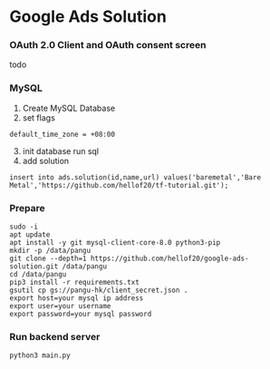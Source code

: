 # Google Ads Solution

### OAuth 2.0 Client and OAuth consent screen
todo

### MySQL
1. Create MySQL Database
2. set flags
```
default_time_zone = +08:00
```
3. init database
  run sql
4. add solution
```
insert into ads.solution(id,name,url) values('baremetal','Bare Metal','https://github.com/hellof20/tf-tutorial.git');
```

### Prepare
```
sudo -i
apt update
apt install -y git mysql-client-core-8.0 python3-pip
mkdir -p /data/pangu
git clone --depth=1 https://github.com/hellof20/google-ads-solution.git /data/pangu
cd /data/pangu
pip3 install -r requirements.txt
gsutil cp gs://pangu-hk/client_secret.json .
export host=your mysql ip address
export user=your username
export password=your mysql password
```


### Run backend server
```
python3 main.py
```
